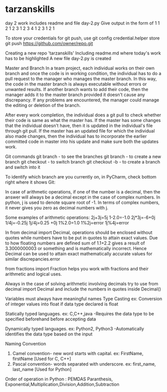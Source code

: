 # tarzanskills
day 2 work includes readme and file day-2.py
Give output in the form of
1
1 2
1 2 3
1 2 3 4
1 2 3
1 2
1

To store your credentials for git push, use
    git config credential.helper store
    git push https://github.com/owner/repo.git

Creating a new repo 'tarzanskills'
Including readme.md where today's work has to be highlighted
A new file day-2.py is created

Master and Branch
In a team project, each individual works on their own branch and once the code is in working condition, the individual has to do a pull request to the manager who manages the master branch.
In this way, the code in the master branch is always executable without errors or unwanted results. If another branch wants to add their code, then the manager adds it to the master branch
provided it doesn't cause any discrepancy. If any problems are encountered, the manager could manage the editing or deletion of the branch.

After every work completion, the individual does a git pull to check whether their code is same as what the master has. If the master has some changes that the individual doesn't have, then
it is updated in the individual's file through git pull. If the master has an updated file for which the individual also made changes, then the individual has to incorporate the earlier
committed code in master into his update and make sure both the updates work.

Git commands
git branch - to see the branches
git branch <name> - to create a new branch
git checkout <name> - to switch branch
git checkout -b <name> - to create a branch and switch into it

To identify  which branch are you currently on, in PyCharm, check  bottom right where it shows Git: <CurrentBranch>

In case of arithmetic operations, if one of the number is a decimal, then the answer will always be a decimal except in the case of complex numbers.
In python, j is used to denote square root of -1. In terms of complex numbers, it never gives you zero as decimal numbers with j.

Some examples of arithmetic operations:
2j+3j=5j
1-2.0=-1.0
2j*3j=-6+0j
1/4j=-0.25j
1j/4j=0.25 +0j
1%2.0=1.0
1%2j=error
1j%4j=error

In from decimal import Decimal,
operations should be enclosed without quotes while numbers have to be put in quotes to attain exact values. Due to how floating numbers are defined sum of 1.1+2.2 gives a result of
3.3000000003 or something and is mathematically incorrect. Hence Decimal can be used to attain exact mathematically accurate values for similar discrepancies.error

from fractions import Fraction
helps you work with fractions and their arithmetic and logical uses.

Always in the case of solving arithmetic involving decimals try to use from decimal import Decimal and include the numbers in quotes inside Decimal()

Variables must always have meaningful names
Type Casting
ex: Conversion of integer values into float if data type declared is float

Statically typed languages. ex: C,C++,java
-Requires the data type to be specified beforehand before accepting data

Dynamically typed languages. ex: Python2, Python3
-Automatically identifies the data type based on the input

Naming Convention
1. Camel convention- new word starts with capital. ex: FirstName, firstName [Used for C, C++]
2. Pascal convention- words separated with underscore. ex: first_name, last_name [Used for Python]

Order of operation in Python : PEMDAS
Paranthesis, Exponential,Multiplication,Division,Addition,Subtraction